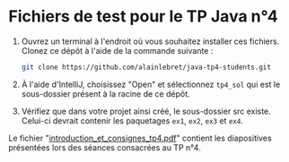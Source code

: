 # Fichiers de test pour le TP Java n°4

1. Ouvrez un terminal à l'endroit où vous souhaitez installer ces fichiers. Clonez ce dépôt à l'aide de la commande suivante :
   ```sh
   git clone https://github.com/alainlebret/java-tp4-students.git
   ```

2. À l'aide d'IntelliJ, choisissez "Open" et sélectionnez `tp4_sol` qui est le sous-dossier présent à la racine de ce dépôt.
3. Vérifiez que dans votre projet ainsi créé, le sous-dossier src existe. Celui-ci devrait contenir les paquetages `ex1`, `ex2`, `ex3` et `ex4`.

Le fichier "[introduction_et_consignes_tp4.pdf](introduction_et_consignes_tp4.pdf)" contient les diapositives présentées lors des séances consacrées au TP n°4.
